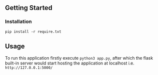 ## Getting Started

### Installation

```
pip install -r require.txt
```


## Usage

To run this application firstly execute `python3 app.py`, after which the flask built-in server would start hosting the application at localhost i.e.
`http://127.0.0.1:5000/`
